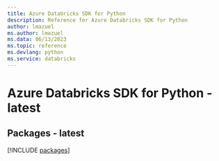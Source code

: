 ```yaml
---
title: Azure Databricks SDK for Python
description: Reference for Azure Databricks SDK for Python
author: lmazuel
ms.author: lmazuel
ms.data: 06/13/2023
ms.topic: reference
ms.devlang: python
ms.service: databricks
---
```

# Azure Databricks SDK for Python - latest
## Packages - latest
[!INCLUDE [packages](databricks-index.md)]
